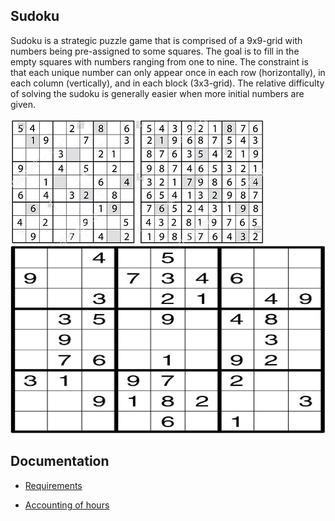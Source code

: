 ## Sudoku

Sudoku is a strategic puzzle game that is comprised of a 9x9-grid with numbers being pre-assigned to some squares. The goal is to fill in the empty squares with numbers ranging from one to nine. The constraint is that each unique number can only appear once in each row (horizontally), in each column (vertically), and in each block (3x3-grid). The relative difficulty of solving the sudoku is generally easier when more initial numbers are given.

![](./dokumentaatio/kuvat/sudoku.jpg)
<img src="./documents/images/sudoku.png" width="600" height="300" />

## Documentation

<!-- -Käyttöohje -->
- [Requirements](https://github.com/Ozath/ot-harjoitustyo/blob/master/sudoku/dokumentaatio/vaatimusmaarittely.md)

<!-- -Arkkitehtuurikuvaus -->
<!-- -Testausdokumentti -->
- [Accounting of hours](https://github.com/Ozath/ot-harjoitustyo/blob/master/sudoku/dokumentaatio/tuntikirjanpito.md)
